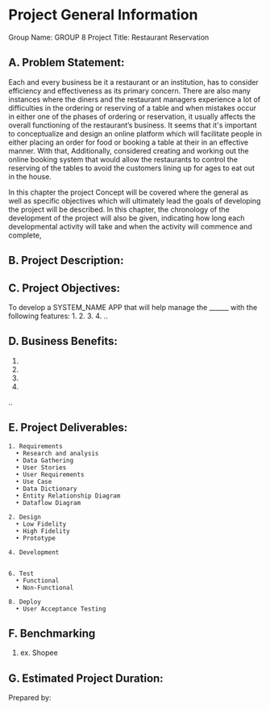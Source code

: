 # Project General Information

Group Name: GROUP 8
Project Title: Restaurant Reservation

## A. Problem Statement:

Each and every business be it a restaurant or an institution, has to consider efficiency and effectiveness as its primary concern. There are also many instances where the diners and the restaurant managers experience a lot of difficulties in the ordering or reserving of a table and when mistakes occur in either one of the phases of ordering or reservation, it usually affects the overall functioning of the restaurant’s business. It seems that it's important to conceptualize and design an online platform which will facilitate people in either placing an order for food or booking a table at their in an effective manner. With that, Additionally, considered creating and working out the online booking system that would allow the restaurants to control the reserving of the tables to avoid the customers lining up for ages to eat out in the house.

In this chapter the project Concept will be covered where the general as well as specific objectives which will ultimately lead the goals of developing the project will be described. In this chapter, the chronology of the development of the project will also be given, indicating how long each developmental activity will take and when the activity will commence and complete,

## B. Project Description:


## C. Project Objectives:

To develop a SYSTEM_NAME APP that will help manage the ______ with the following features:
1.
2.
3.
4.
..


## D. Business Benefits:
1. 
2. 
3. 
4. 
..

## E. Project Deliverables:
    1. Requirements
      • Research and analysis
      • Data Gathering
      • User Stories
      • User Requirements
      • Use Case
      • Data Dictionary
      • Entity Relationship Diagram
      • Dataflow Diagram
    
    2. Design
      • Low Fidelity
      • High Fidelity
      • Prototype
    
    4. Development
       
    
    6. Test
      • Functional
      • Non-Functional
    
    8. Deploy
      • User Acceptance Testing

## F. Benchmarking
  1. ex. Shopee

## G. Estimated Project Duration:


Prepared by:
